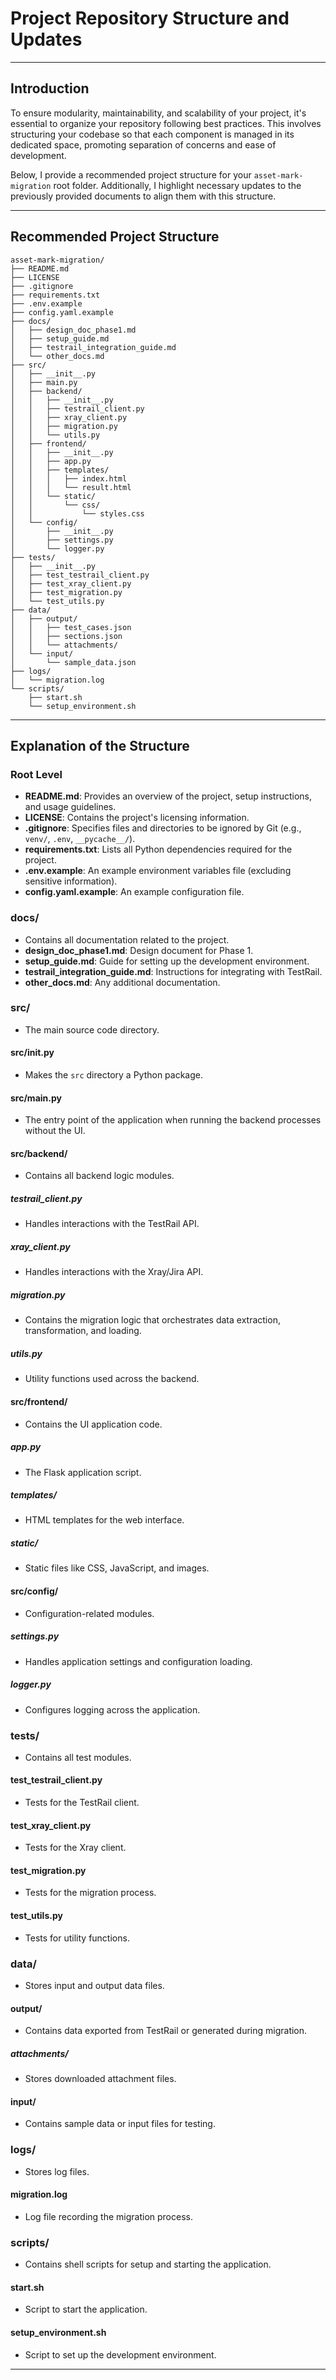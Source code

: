 # **Project Repository Structure and Updates**

---

## **Introduction**

To ensure modularity, maintainability, and scalability of your project, it's essential to organize your repository following best practices. This involves structuring your codebase so that each component is managed in its dedicated space, promoting separation of concerns and ease of development.

Below, I provide a recommended project structure for your `asset-mark-migration` root folder. Additionally, I highlight necessary updates to the previously provided documents to align them with this structure.

---

## **Recommended Project Structure**

```
asset-mark-migration/
├── README.md
├── LICENSE
├── .gitignore
├── requirements.txt
├── .env.example
├── config.yaml.example
├── docs/
│   ├── design_doc_phase1.md
│   ├── setup_guide.md
│   ├── testrail_integration_guide.md
│   └── other_docs.md
├── src/
│   ├── __init__.py
│   ├── main.py
│   ├── backend/
│   │   ├── __init__.py
│   │   ├── testrail_client.py
│   │   ├── xray_client.py
│   │   ├── migration.py
│   │   └── utils.py
│   ├── frontend/
│   │   ├── __init__.py
│   │   ├── app.py
│   │   ├── templates/
│   │   │   ├── index.html
│   │   │   └── result.html
│   │   └── static/
│   │       └── css/
│   │           └── styles.css
│   └── config/
│       ├── __init__.py
│       ├── settings.py
│       └── logger.py
├── tests/
│   ├── __init__.py
│   ├── test_testrail_client.py
│   ├── test_xray_client.py
│   ├── test_migration.py
│   └── test_utils.py
├── data/
│   ├── output/
│   │   ├── test_cases.json
│   │   ├── sections.json
│   │   └── attachments/
│   └── input/
│       └── sample_data.json
├── logs/
│   └── migration.log
└── scripts/
    ├── start.sh
    └── setup_environment.sh
```

---

## **Explanation of the Structure**

### **Root Level**

- **README.md**: Provides an overview of the project, setup instructions, and usage guidelines.
- **LICENSE**: Contains the project's licensing information.
- **.gitignore**: Specifies files and directories to be ignored by Git (e.g., `venv/`, `.env`, `__pycache__/`).
- **requirements.txt**: Lists all Python dependencies required for the project.
- **.env.example**: An example environment variables file (excluding sensitive information).
- **config.yaml.example**: An example configuration file.

### **docs/**

- Contains all documentation related to the project.
- **design_doc_phase1.md**: Design document for Phase 1.
- **setup_guide.md**: Guide for setting up the development environment.
- **testrail_integration_guide.md**: Instructions for integrating with TestRail.
- **other_docs.md**: Any additional documentation.

### **src/**

- The main source code directory.

#### **src/__init__.py**

- Makes the `src` directory a Python package.

#### **src/main.py**

- The entry point of the application when running the backend processes without the UI.

#### **src/backend/**

- Contains all backend logic modules.

##### **testrail_client.py**

- Handles interactions with the TestRail API.

##### **xray_client.py**

- Handles interactions with the Xray/Jira API.

##### **migration.py**

- Contains the migration logic that orchestrates data extraction, transformation, and loading.

##### **utils.py**

- Utility functions used across the backend.

#### **src/frontend/**

- Contains the UI application code.

##### **app.py**

- The Flask application script.

##### **templates/**

- HTML templates for the web interface.

##### **static/**

- Static files like CSS, JavaScript, and images.

#### **src/config/**

- Configuration-related modules.

##### **settings.py**

- Handles application settings and configuration loading.

##### **logger.py**

- Configures logging across the application.

### **tests/**

- Contains all test modules.

#### **test_testrail_client.py**

- Tests for the TestRail client.

#### **test_xray_client.py**

- Tests for the Xray client.

#### **test_migration.py**

- Tests for the migration process.

#### **test_utils.py**

- Tests for utility functions.

### **data/**

- Stores input and output data files.

#### **output/**

- Contains data exported from TestRail or generated during migration.

##### **attachments/**

- Stores downloaded attachment files.

#### **input/**

- Contains sample data or input files for testing.

### **logs/**

- Stores log files.

#### **migration.log**

- Log file recording the migration process.

### **scripts/**

- Contains shell scripts for setup and starting the application.

#### **start.sh**

- Script to start the application.

#### **setup_environment.sh**

- Script to set up the development environment.

---
